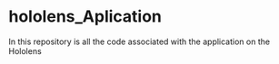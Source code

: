 # hololens_Aplication
In this repository is all the code associated with the application on the Hololens
